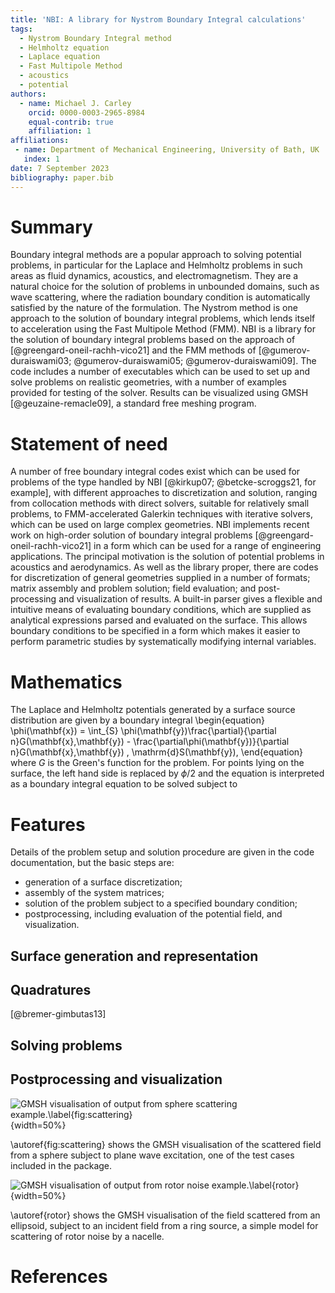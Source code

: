```yaml
---
title: 'NBI: A library for Nystrom Boundary Integral calculations'
tags:
  - Nystrom Boundary Integral method
  - Helmholtz equation
  - Laplace equation
  - Fast Multipole Method
  - acoustics
  - potential
authors:
  - name: Michael J. Carley
    orcid: 0000-0003-2965-8984
    equal-contrib: true
    affiliation: 1
affiliations:
 - name: Department of Mechanical Engineering, University of Bath, UK
   index: 1
date: 7 September 2023
bibliography: paper.bib
--- 
```


# Summary

Boundary integral methods are a popular approach to solving potential
problems, in particular for the Laplace and Helmholtz problems in such
areas as fluid dynamics, acoustics, and electromagnetism. They are a
natural choice for the solution of problems in unbounded domains, such
as wave scattering, where the radiation boundary condition is
automatically satisfied by the nature of the formulation. The Nystrom
method is one approach to the solution of boundary integral problems,
which lends itself to acceleration using the Fast Multipole Method
(FMM). NBI is a library for the solution of boundary integral problems
based on the approach of [@greengard-oneil-rachh-vico21] and the FMM
methods of [@gumerov-duraiswami03; @gumerov-duraiswami05;
@gumerov-duraiswami09]. The code includes a number of executables
which can be used to set up and solve problems on realistic
geometries, with a number of examples provided for testing of the
solver. Results can be visualized using GMSH [@geuzaine-remacle09], a
standard free meshing program.

# Statement of need

A number of free boundary integral codes exist which can be used for
problems of the type handled by NBI [@kirkup07; @betcke-scroggs21, for
example], with different approaches to discretization and solution,
ranging from collocation methods with direct solvers, suitable for
relatively small problems, to FMM-accelerated Galerkin techniques with
iterative solvers, which can be used on large complex geometries. NBI
implements recent work on high-order solution of boundary integral
problems [@greengard-oneil-rachh-vico21] in a form which can be used
for a range of engineering applications. The principal motivation is
the solution of potential problems in acoustics and aerodynamics. As
well as the library proper, there are codes for discretization of
general geometries supplied in a number of formats; matrix assembly
and problem solution; field evaluation; and post-processing and
visualization of results. A built-in parser gives a flexible and
intuitive means of evaluating boundary conditions, which are supplied
as analytical expressions parsed and evaluated on the surface. This
allows boundary conditions to be specified in a form which makes it
easier to perform parametric studies by systematically modifying
internal variables. 

# Mathematics

The Laplace and Helmholtz potentials generated by a surface source
distribution are given by a boundary integral
\begin{equation}
\phi(\mathbf{x})
	=
	\int_{S}
	\phi(\mathbf{y})\frac{\partial}{\partial n}G(\mathbf{x},\mathbf{y})
	-
	\frac{\partial\phi(\mathbf{y})}{\partial n}G(\mathbf{x},\mathbf{y})
	\,
	\mathrm{d}S(\mathbf{y}),
\end{equation}
where $G$ is the Green's function for the problem. For points lying on
the surface, the left hand side is replaced by $\phi/2$ and the
equation is interpreted as a boundary integral equation to be solved
subject to 

# Features

Details of the problem setup and solution procedure are given in the
code documentation, but the basic steps are:

- generation of a surface discretization;
- assembly of the system matrices;
- solution of the problem subject to a specified boundary condition;
- postprocessing, including evaluation of the potential field, and
  visualization.

## Surface generation and representation

## Quadratures

[@bremer-gimbutas13]

## Solving problems

## Postprocessing and visualization

![GMSH visualisation of output from sphere scattering
example.\label{fig:scattering}](scattering.png){width=50%}

\autoref{fig:scattering} shows the GMSH visualisation of the
scattered field from a sphere subject to plane wave excitation, one of
the test cases included in the package. 

![GMSH visualisation of output from rotor noise
example.\label{rotor}](rotor.png){width=50%}

\autoref{rotor} shows the GMSH visualisation of the
field scattered from an ellipsoid, subject to an incident field from a
ring source, a simple model for scattering of rotor noise by a
nacelle. 

# References
